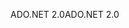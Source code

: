 <span data-ttu-id="72e40-101">ADO.NET 2.0</span><span class="sxs-lookup"><span data-stu-id="72e40-101">ADO.NET 2.0</span></span>